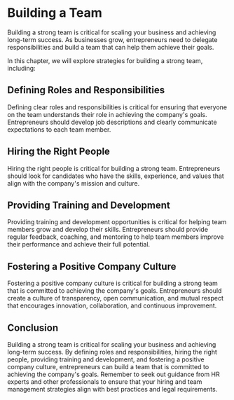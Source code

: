 Building a Team
=================================================

Building a strong team is critical for scaling your business and achieving long-term success. As businesses grow, entrepreneurs need to delegate responsibilities and build a team that can help them achieve their goals.

In this chapter, we will explore strategies for building a strong team, including:

Defining Roles and Responsibilities
-----------------------------------

Defining clear roles and responsibilities is critical for ensuring that everyone on the team understands their role in achieving the company's goals. Entrepreneurs should develop job descriptions and clearly communicate expectations to each team member.

Hiring the Right People
-----------------------

Hiring the right people is critical for building a strong team. Entrepreneurs should look for candidates who have the skills, experience, and values that align with the company's mission and culture.

Providing Training and Development
----------------------------------

Providing training and development opportunities is critical for helping team members grow and develop their skills. Entrepreneurs should provide regular feedback, coaching, and mentoring to help team members improve their performance and achieve their full potential.

Fostering a Positive Company Culture
------------------------------------

Fostering a positive company culture is critical for building a strong team that is committed to achieving the company's goals. Entrepreneurs should create a culture of transparency, open communication, and mutual respect that encourages innovation, collaboration, and continuous improvement.

Conclusion
----------

Building a strong team is critical for scaling your business and achieving long-term success. By defining roles and responsibilities, hiring the right people, providing training and development, and fostering a positive company culture, entrepreneurs can build a team that is committed to achieving the company's goals. Remember to seek out guidance from HR experts and other professionals to ensure that your hiring and team management strategies align with best practices and legal requirements.


